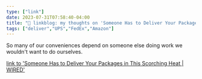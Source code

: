 ```yaml
---
type: ["link"]
date: 2023-07-31T07:58:40-04:00
title: "🔗 linkblog: my thoughts on 'Someone Has to Deliver Your Packages in This Scorching Heat | WIRED'"
tags: ["deliver","UPS","FedEx","Amazon"]
---
```

So many of our conveniences depend on someone else doing work we wouldn't want to do ourselves.  
 

[link to 'Someone Has to Deliver Your Packages in This Scorching Heat | WIRED'](https://www.wired.com/story/someone-has-to-deliver-your-packages-in-this-scorching-heat/)
